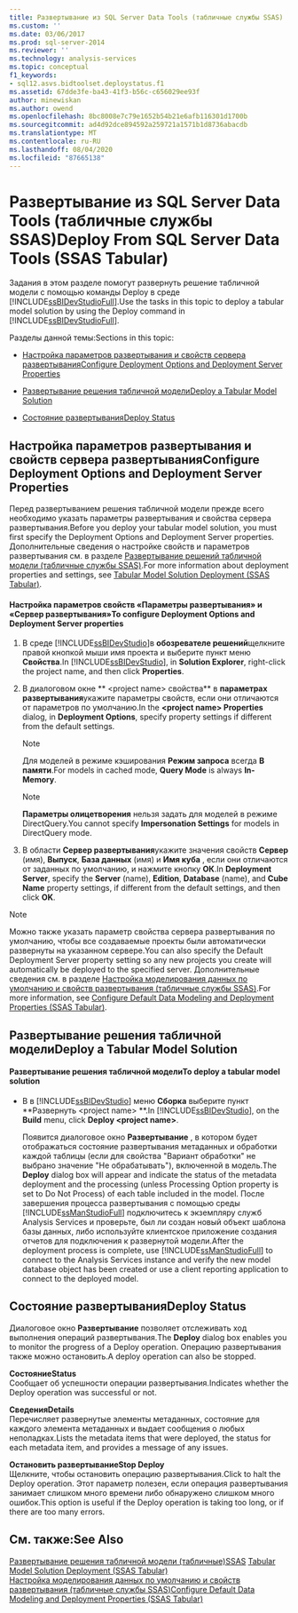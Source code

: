 ```yaml
---
title: Развертывание из SQL Server Data Tools (табличные службы SSAS) | Документация Майкрософт
ms.custom: ''
ms.date: 03/06/2017
ms.prod: sql-server-2014
ms.reviewer: ''
ms.technology: analysis-services
ms.topic: conceptual
f1_keywords:
- sql12.asvs.bidtoolset.deploystatus.f1
ms.assetid: 67dde3fe-ba43-41f3-b56c-c656029ee93f
author: minewiskan
ms.author: owend
ms.openlocfilehash: 8bc8008e7c79e1652b54b21e6afb116301d1700b
ms.sourcegitcommit: ad4d92dce894592a259721a1571b1d8736abacdb
ms.translationtype: MT
ms.contentlocale: ru-RU
ms.lasthandoff: 08/04/2020
ms.locfileid: "87665138"
---
```

# <a name="deploy-from-sql-server-data-tools-ssas-tabular"></a><span data-ttu-id="8e13a-102">Развертывание из SQL Server Data Tools (табличные службы SSAS)</span><span class="sxs-lookup"><span data-stu-id="8e13a-102">Deploy From SQL Server Data Tools (SSAS Tabular)</span></span>
  <span data-ttu-id="8e13a-103">Задания в этом разделе помогут развернуть решение табличной модели с помощью команды Deploy в среде [!INCLUDE[ssBIDevStudioFull](../../includes/ssbidevstudiofull-md.md)].</span><span class="sxs-lookup"><span data-stu-id="8e13a-103">Use the tasks in this topic to deploy a tabular model solution by using the Deploy command in [!INCLUDE[ssBIDevStudioFull](../../includes/ssbidevstudiofull-md.md)].</span></span>  
  
 <span data-ttu-id="8e13a-104">Разделы данной темы:</span><span class="sxs-lookup"><span data-stu-id="8e13a-104">Sections in this topic:</span></span>  
  
-   [<span data-ttu-id="8e13a-105">Настройка параметров развертывания и свойств сервера развертывания</span><span class="sxs-lookup"><span data-stu-id="8e13a-105">Configure Deployment Options and Deployment Server Properties</span></span>](#bkmk_deploy)  
  
-   [<span data-ttu-id="8e13a-106">Развертывание решения табличной модели</span><span class="sxs-lookup"><span data-stu-id="8e13a-106">Deploy a Tabular Model Solution</span></span>](#bkmk_deploy_proc)  
  
-   [<span data-ttu-id="8e13a-107">Состояние развертывания</span><span class="sxs-lookup"><span data-stu-id="8e13a-107">Deploy Status</span></span>](#bkmk_deploy_status)  
  
##  <a name="configure-deployment-options-and-deployment-server-properties"></a><a name="bkmk_deploy"></a><span data-ttu-id="8e13a-108">Настройка параметров развертывания и свойств сервера развертывания</span><span class="sxs-lookup"><span data-stu-id="8e13a-108">Configure Deployment Options and Deployment Server Properties</span></span>  
 <span data-ttu-id="8e13a-109">Перед развертыванием решения табличной модели прежде всего необходимо указать параметры развертывания и свойства сервера развертывания.</span><span class="sxs-lookup"><span data-stu-id="8e13a-109">Before you deploy your tabular model solution, you must first specify the Deployment Options and Deployment Server properties.</span></span> <span data-ttu-id="8e13a-110">Дополнительные сведения о настройке свойств и параметров развертывания см. в разделе [Развертывание решений табличной модели (табличные службы SSAS)](tabular-model-solution-deployment-ssas-tabular.md).</span><span class="sxs-lookup"><span data-stu-id="8e13a-110">For more information about deployment properties and settings, see [Tabular Model Solution Deployment &#40;SSAS Tabular&#41;](tabular-model-solution-deployment-ssas-tabular.md).</span></span>  
  
#### <a name="to-configure-deployment-options-and-deployment-server-properties"></a><span data-ttu-id="8e13a-111">Настройка параметров свойств «Параметры развертывания» и «Сервер развертывания»</span><span class="sxs-lookup"><span data-stu-id="8e13a-111">To configure Deployment Options and Deployment Server properties</span></span>  
  
1.  <span data-ttu-id="8e13a-112">В среде [!INCLUDE[ssBIDevStudio](../../includes/ssbidevstudio-md.md)]в **обозревателе решений**щелкните правой кнопкой мыши имя проекта и выберите пункт меню **Свойства**.</span><span class="sxs-lookup"><span data-stu-id="8e13a-112">In [!INCLUDE[ssBIDevStudio](../../includes/ssbidevstudio-md.md)], in **Solution Explorer**, right-click the project name, and then click **Properties**.</span></span>  
  
2.  <span data-ttu-id="8e13a-113">В диалоговом окне \*\* \<project name> свойства\*\* в **параметрах развертывания**укажите параметры свойств, если они отличаются от параметров по умолчанию.</span><span class="sxs-lookup"><span data-stu-id="8e13a-113">In the **\<project name> Properties** dialog, in **Deployment Options**, specify property settings if different from the default settings.</span></span>  
  
    > [!NOTE]  
    >  <span data-ttu-id="8e13a-114">Для моделей в режиме кэширования **Режим запроса** всегда **В памяти**.</span><span class="sxs-lookup"><span data-stu-id="8e13a-114">For models in cached mode, **Query Mode** is always **In-Memory**.</span></span>  
  
    > [!NOTE]  
    >  <span data-ttu-id="8e13a-115">**Параметры олицетворения** нельзя задать для моделей в режиме DirectQuery.</span><span class="sxs-lookup"><span data-stu-id="8e13a-115">You cannot specify **Impersonation Settings** for models in DirectQuery mode.</span></span>  
  
3.  <span data-ttu-id="8e13a-116">В области **Сервер развертывания**укажите значения свойств **Сервер** (имя), **Выпуск**, **База данных** (имя) и **Имя куба** , если они отличаются от заданных по умолчанию, и нажмите кнопку **ОК**.</span><span class="sxs-lookup"><span data-stu-id="8e13a-116">In **Deployment Server**, specify the **Server** (name), **Edition**, **Database** (name), and **Cube Name** property settings, if different from the default settings, and then click **OK**.</span></span>  
  
> [!NOTE]  
>  <span data-ttu-id="8e13a-117">Можно также указать параметр свойства сервера развертывания по умолчанию, чтобы все создаваемые проекты были автоматически развернуты на указанном сервере.</span><span class="sxs-lookup"><span data-stu-id="8e13a-117">You can also specify the Default Deployment Server property setting so any new projects you create will automatically be deployed to the specified server.</span></span> <span data-ttu-id="8e13a-118">Дополнительные сведения см. в разделе [Настройка моделирования данных по умолчанию и свойств развертывания (табличные службы SSAS)](properties-ssas-tabular.md).</span><span class="sxs-lookup"><span data-stu-id="8e13a-118">For more information, see [Configure Default Data Modeling and Deployment Properties &#40;SSAS Tabular&#41;](properties-ssas-tabular.md).</span></span>  
  
##  <a name="deploy-a-tabular-model-solution"></a><a name="bkmk_deploy_proc"></a><span data-ttu-id="8e13a-119">Развертывание решения табличной модели</span><span class="sxs-lookup"><span data-stu-id="8e13a-119">Deploy a Tabular Model Solution</span></span>  
  
#### <a name="to-deploy-a-tabular-model-solution"></a><span data-ttu-id="8e13a-120">Развертывание решения табличной модели</span><span class="sxs-lookup"><span data-stu-id="8e13a-120">To deploy a tabular model solution</span></span>  
  
-   <span data-ttu-id="8e13a-121">В в [!INCLUDE[ssBIDevStudio](../../includes/ssbidevstudio-md.md)] меню **Сборка** выберите пункт \*\*Развернуть \<project name> \*\*.</span><span class="sxs-lookup"><span data-stu-id="8e13a-121">In [!INCLUDE[ssBIDevStudio](../../includes/ssbidevstudio-md.md)], on the **Build** menu, click **Deploy \<project name>**.</span></span>  
  
     <span data-ttu-id="8e13a-122">Появится диалоговое окно **Развертывание** , в котором будет отображаться состояние развертывания метаданных и обработки каждой таблицы (если для свойства "Вариант обработки" не выбрано значение "Не обрабатывать"), включенной в модель.</span><span class="sxs-lookup"><span data-stu-id="8e13a-122">The **Deploy** dialog box will appear and indicate the status of the metadata deployment and the processing (unless Processing Option property is set to Do Not Process) of each table included in the model.</span></span> <span data-ttu-id="8e13a-123">После завершения процесса развертывания с помощью среды [!INCLUDE[ssManStudioFull](../../includes/ssmanstudiofull-md.md)] подключитесь к экземпляру служб Analysis Services и проверьте, был ли создан новый объект шаблона базы данных, либо используйте клиентское приложение создания отчетов для подключения к развернутой модели.</span><span class="sxs-lookup"><span data-stu-id="8e13a-123">After the deployment process is complete, use [!INCLUDE[ssManStudioFull](../../includes/ssmanstudiofull-md.md)] to connect to the Analysis Services instance and verify the new model database object has been created or use a client reporting application to connect to the deployed model.</span></span>  
  
##  <a name="deploy-status"></a><a name="bkmk_deploy_status"></a> <span data-ttu-id="8e13a-124">Состояние развертывания</span><span class="sxs-lookup"><span data-stu-id="8e13a-124">Deploy Status</span></span>  
 <span data-ttu-id="8e13a-125">Диалоговое окно **Развертывание** позволяет отслеживать ход выполнения операций развертывания.</span><span class="sxs-lookup"><span data-stu-id="8e13a-125">The **Deploy** dialog box enables you to monitor the progress of a Deploy operation.</span></span> <span data-ttu-id="8e13a-126">Операцию развертывания также можно остановить.</span><span class="sxs-lookup"><span data-stu-id="8e13a-126">A deploy operation can also be stopped.</span></span>  
  
 <span data-ttu-id="8e13a-127">**Состояние**</span><span class="sxs-lookup"><span data-stu-id="8e13a-127">**Status**</span></span>  
 <span data-ttu-id="8e13a-128">Сообщает об успешности операции развертывания.</span><span class="sxs-lookup"><span data-stu-id="8e13a-128">Indicates whether the Deploy operation was successful or not.</span></span>  
  
 <span data-ttu-id="8e13a-129">**Сведения**</span><span class="sxs-lookup"><span data-stu-id="8e13a-129">**Details**</span></span>  
 <span data-ttu-id="8e13a-130">Перечисляет развернутые элементы метаданных, состояние для каждого элемента метаданных и выдает сообщения о любых неполадках.</span><span class="sxs-lookup"><span data-stu-id="8e13a-130">Lists the metadata items that were deployed, the status for each metadata item, and provides a message of any issues.</span></span>  
  
 <span data-ttu-id="8e13a-131">**Остановить развертывание**</span><span class="sxs-lookup"><span data-stu-id="8e13a-131">**Stop Deploy**</span></span>  
 <span data-ttu-id="8e13a-132">Щелкните, чтобы остановить операцию развертывания.</span><span class="sxs-lookup"><span data-stu-id="8e13a-132">Click to halt the Deploy operation.</span></span> <span data-ttu-id="8e13a-133">Этот параметр полезен, если операция развертывания занимает слишком много времени либо обнаружено слишком много ошибок.</span><span class="sxs-lookup"><span data-stu-id="8e13a-133">This option is useful if the Deploy operation is taking too long, or if there are too many errors.</span></span>  
  
## <a name="see-also"></a><span data-ttu-id="8e13a-134">См. также:</span><span class="sxs-lookup"><span data-stu-id="8e13a-134">See Also</span></span>  
 <span data-ttu-id="8e13a-135">[Развертывание решения табличной модели &#40;табличные&#41;SSAS](tabular-model-solution-deployment-ssas-tabular.md) </span><span class="sxs-lookup"><span data-stu-id="8e13a-135">[Tabular Model Solution Deployment &#40;SSAS Tabular&#41;](tabular-model-solution-deployment-ssas-tabular.md) </span></span>  
 [<span data-ttu-id="8e13a-136">Настройка моделирования данных по умолчанию и свойств развертывания (табличные службы SSAS)</span><span class="sxs-lookup"><span data-stu-id="8e13a-136">Configure Default Data Modeling and Deployment Properties &#40;SSAS Tabular&#41;</span></span>](properties-ssas-tabular.md)  
  
  
